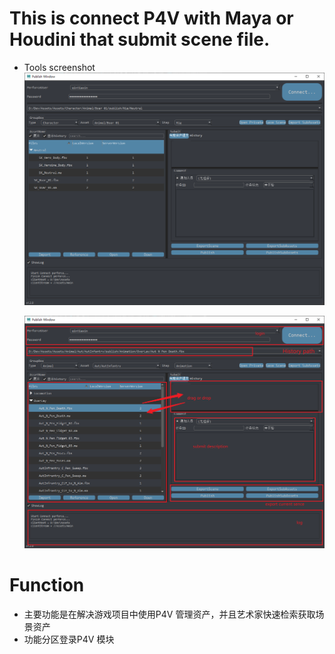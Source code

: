 # This is connect P4V with Maya or Houdini that submit scene file.

* Tools screenshot
    ![main view](./src/main.png)
    
    ![function_view](./src/function.png)
    
# Function 
* 主要功能是在解决游戏项目中使用P4V 管理资产，并且艺术家快速检索获取场景资产
* 功能分区登录P4V 模块
